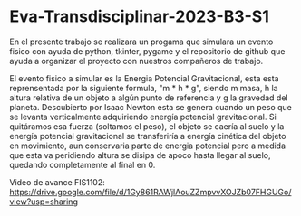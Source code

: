 # Eva-Transdisciplinar-2023-B3-S1
  En el presente trabajo se realizara un progama que simulara un evento fisico con ayuda de python, tkinter, pygame y el   repositorio de github que ayuda a organizar el proyecto con nuestros compañeros de 
 trabajo. 
 
 El evento fisico a simular es la Energia Potencial Gravitacional, esta esta reprensentada por la siguiente formula, "m * h * g", siendo m masa, h la altura relativa de un objeto a algún punto de referencia y g la gravedad del planeta. Descubierto por Isaac 
Newton esta se genera cuando un peso que se levanta verticalmente adquiriendo energía potencial gravitacional. Si quitáramos esa fuerza (soltamos el peso), el objeto se caería al suelo y la energía potencial gravitacional se transferiría a energía cinética del objeto en movimiento, aun conservaria parte de energia potencial pero a medida que esta va peridiendo altura se disipa de apoco hasta llegar al suelo,  quedando completamente al final en 0.

Video de avance FIS1102:
https://drive.google.com/file/d/1Gy861RAWjlAouZZmpvvXOJZb07FHGUGo/view?usp=sharing
